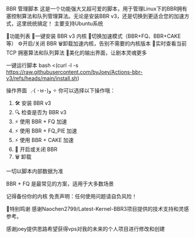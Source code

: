 BBR 管理脚本
这是一个功能强大又超可爱的脚本，用于管理Linux下的BBR拥有塞控制算法和队列管理算法。无论是安装BBR v3，还是切换到更适合您的加速方式，这里统统搞定！
主要支持Ubuntu系统

🌟功能列表
👑一键安装 BBR v3 内核
🍰切换加速模式（BBR+FQ、BBR+CAKE 等）
⚙️开启/关闭 BBR
🗑️卸载加速内核，告别不需要的内核版本
👀实时查看当前 TCP 拥塞算法和队列算法
🎨美化的输出界面，让剧本灵魂更多

一键运行脚本
bash <(curl -l -s https://raw.githubusercontent.com/byJoey/Actions-bbr-v3/refs/heads/main/install.sh)

操作界面
╭( ･ㅂ･)و ✧ 你可以选择以下操作哦：
  1. 🛠️  安装 BBR v3
  2. 🔍 检查是否为 BBR v3
  3. ⚡ 使用 BBR + FQ 加速
  4. ⚡ 使用 BBR + FQ_PIE 加速
  5. ⚡ 使用 BBR + CAKE 加速
  6. 🔧 开启或关闭 BBR
  7. 🗑️  卸载


一切以脚本内部数据为准

BBR + FQ 是最常见的方案，适用于大多数场景

记得备份你的内核
免责声明：任何使用问题请自负风险！

🌟特别鸣谢
感谢Naochen2799/Latest-Kernel-BBR3项目提供的技术支持和灵感参考。

感谢joey提供思路希望获得vps对我的未来的个人项目进行修改和创建







